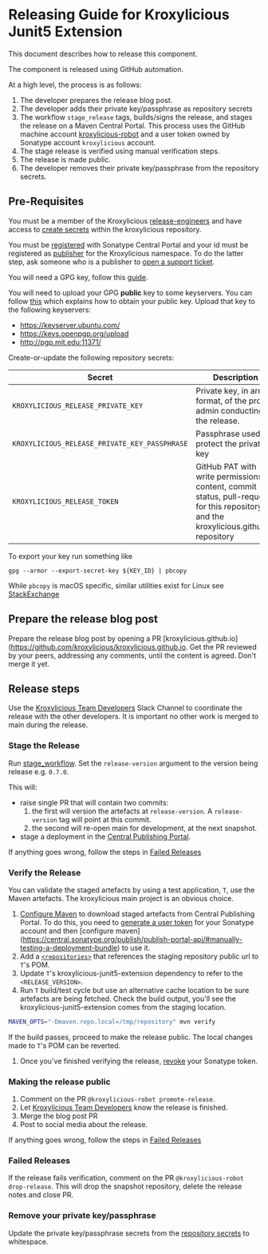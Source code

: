 # Releasing Guide for Kroxylicious Junit5 Extension

This document describes how to release this component.

The component is released using GitHub automation.

At a high level, the process is as follows:

1. The developer prepares the release blog post.
1. The developer adds their private key/passphrase as repository secrets
1. The workflow `stage_release` tags, builds/signs the release, and stages the release on a Maven Central Portal. This process uses the GitHub machine account [kroxylicious-robot](https://github.com/kroxylicious-robot) and a user token owned by Sonatype account `kroxylicious` account.
1. The stage release is verified using manual verification steps.
1. The release is made public.
1. The developer removes their private key/passphrase from the repository secrets.

## Pre-Requisites

You must be a member of the Kroxylicious [release-engineers](https://github.com/orgs/kroxylicious/teams/release-engineers) and have access to [create 
secrets](https://github.com/kroxylicious/kroxylicious-junit5-extension/settings/secrets/actions) within the kroxylicious repository.

You must be [registered](https://central.sonatype.org/register/central-portal/) with Sonatype Central Portal  and your id must be registered as [publisher](https://central.sonatype.com/publishing/io.kroxylicious/users) for the Kroxylicious namespace. To do the latter step, ask someone who is a publisher to [open a support ticket](https://central.sonatype.org/faq/what-happened-to-issues-sonatype-org/#i-used-to-registerupdate-my-ossrh-account-at-issuessonatypeorg-what-do-i-do-now:~:text=To%20add%20a%20new%20publisher%20to%20an%20existing%20namespace%2C).

You will need a GPG key, follow this [guide](https://help.ubuntu.com/community/GnuPrivacyGuardHowto#Generating_an_OpenPGP_Key).

You will need to upload your GPG **public** key to some keyservers. You can follow [this](https://help.ubuntu.com/community/GnuPrivacyGuardHowto#Uploading_the_key_to_Ubuntu_keyserver) which explains how to obtain your public key. Upload that key to the following keyservers:
- https://keyserver.ubuntu.com/
- https://keys.openpgp.org/upload
- http://pgp.mit.edu:11371/

Create-or-update the following repository secrets:

| Secret                                        | Description                                                                |
|-----------------------------------------------|----------------------------------------------------------------------------|
| `KROXYLICIOUS_RELEASE_PRIVATE_KEY`            | Private key, in armor format, of the project admin conducting the release. |
| `KROXYLICIOUS_RELEASE_PRIVATE_KEY_PASSPHRASE` | Passphrase used to protect the private key                                 |
| `KROXYLICIOUS_RELEASE_TOKEN`                  | GitHub PAT with write permissions for content, commit status, pull-requests for this repository and the kroxylicious.github.io repository |


To export your key run something like
```shell
gpg --armor --export-secret-key ${KEY_ID} | pbcopy
```

While `pbcopy` is macOS specific, similar utilities exist for Linux see [StackExchange](https://superuser.com/a/288333)

## Prepare the release blog post

Prepare the release blog post by opening a PR [kroxylicious.github.io](https://github.com/kroxylicious/kroxylicious.github.io.  Get the PR
reviewed by your peers, addressing any comments, until the content is agreed.  Don't merge it yet.

## Release steps

Use the [Kroxylicious Team Developers](https://kroxylicious.slack.com/archives/C04V1K6EAKZ) Slack Channel to coordinate
the release with the other developers.  It is important no other work is merged to main during the release.

### Stage the Release

Run [stage_workflow](https://github.com/kroxylicious/kroxylicious-junit5-extension/actions/workflows/stage_release.yaml).
Set the `release-version` argument to the version being release e.g. `0.7.0`.

This will:

* raise single PR that will contain two commits:
  1. the first will version the artefacts at `release-version`.  A `release-version` tag will point at this commit.
  2. the second will re-open main for development, at the next snapshot.
* stage a deployment in the [Central Publishing Portal](https://central.sonatype.com/publishing).

If anything goes wrong, follow the steps in [Failed Releases](#failed-releases)

### Verify the Release

You can validate the staged artefacts by using a test application, `T`, use the Maven artefacts.   The kroxylicious main
project is an obvious choice.

1. [Configure Maven](https://central.sonatype.org/publish/publish-portal-api/#manually-testing-a-deployment-bundle) to download staged artefacts from Central Publishing Portal.
   To do this, you need to [generate a user token](https://central.sonatype.org/publish/publish-portal-api/#authentication-authorization) for your Sonatype account and then [configure maven]
   (https://central.sonatype.org/publish/publish-portal-api/#manually-testing-a-deployment-bundle) to use it.
1. Add a [`<repositories>`](https://maven.apache.org/pom.html#Repositories) that references the staging repository public url to `T`'s POM.
1. Update `T`'s kroxylicious-junit5-extension dependency to refer to the `<RELEASE_VERSION>`.
1. Run `T` build/test cycle but use an alternative cache location to be sure artefacts are being fetched.  Check the build output, you'll see the
   kroxylicious-junit5-extension comes from the staging location.
```bash
MAVEN_OPTS="-Dmaven.repo.local=/tmp/repository" mvn verify
```
If the build passes, proceed to make the release public.
The local changes made to `T`'s POM can be reverted.
1. Once you've finished verifying the release, [revoke](https://central.sonatype.com/account) your Sonatype token.

### Making the release public

1. Comment on the PR `@kroxylicious-robot promote-release`.
1. Let [Kroxylicious Team Developers](https://kroxylicious.slack.com/archives/C04V1K6EAKZ) know the release is finished.
1. Merge the blog post PR
1. Post to social media about the release.

If anything goes wrong, follow the steps in [Failed Releases](#failed-releases)

### Failed Releases

If the release fails verification, comment on the PR `@kroxylicious-robot drop-release`.
This will drop the snapshot repository, delete the release notes and close PR.

### Remove your private key/passphrase

Update the private key/passphrase secrets from the
[repository secrets](https://github.com/kroxylicious/kroxylicious-junit5-extension/settings/secrets/actions) to whitespace.



